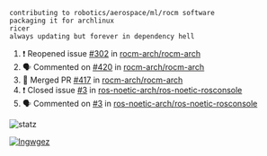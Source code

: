 ```
contributing to robotics/aerospace/ml/rocm software
packaging it for archlinux
ricer
always updating but forever in dependency hell
```

<!--START_SECTION:activity-->
1. ❗️ Reopened issue [#302](https://github.com//rocm-arch/rocm-arch/issues/302) in [rocm-arch/rocm-arch](https://github.com//rocm-arch/rocm-arch)
2. 🗣 Commented on [#420](https://github.com//rocm-arch/rocm-arch/issues/420) in [rocm-arch/rocm-arch](https://github.com//rocm-arch/rocm-arch)
3. 🎉 Merged PR [#417](https://github.com//rocm-arch/rocm-arch/pull/417) in [rocm-arch/rocm-arch](https://github.com//rocm-arch/rocm-arch)
4. ❗️ Closed issue [#3](https://github.com//ros-noetic-arch/ros-noetic-rosconsole/issues/3) in [ros-noetic-arch/ros-noetic-rosconsole](https://github.com//ros-noetic-arch/ros-noetic-rosconsole)
5. 🗣 Commented on [#3](https://github.com//ros-noetic-arch/ros-noetic-rosconsole/issues/3) in [ros-noetic-arch/ros-noetic-rosconsole](https://github.com//ros-noetic-arch/ros-noetic-rosconsole)
<!--END_SECTION:activity-->


![statz](https://github-readme-stats.vercel.app/api?username=acxz&include_all_commits=true&show_icons=true)

[![lngwgez](https://github-readme-stats.vercel.app/api/top-langs/?username=acxz&layout=compact)](https://github.com/acxz/github-readme-stats)


<!--
**acxz/acxz** is a ✨ _special_ ✨ repository because its `README.md` (this file) appears on your GitHub profile.

Here are some ideas to get you started:

- 🔭 I’m currently working on ...
- 🌱 I’m currently learning ...
- 👯 I’m looking to collaborate on ...
- 🤔 I’m looking for help with ...
- 💬 Ask me about ...
- 📫 How to reach me: ...
- 😄 Pronouns: ...
- ⚡ Fun fact: ...
-->

